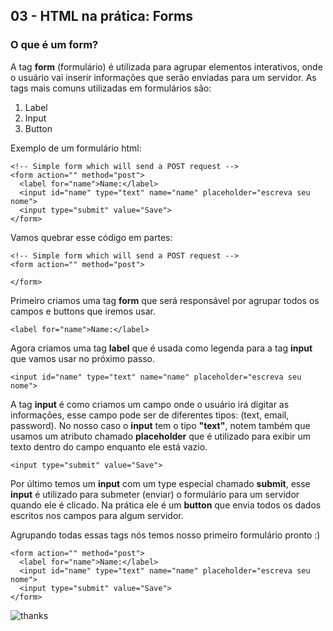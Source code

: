 ## 03 - HTML na prática: Forms

### O que é um form?

A tag **form** (formulário) é utilizada para agrupar elementos interativos, onde o usuário vai inserir informações que serão enviadas para um servidor. As tags mais comuns utilizadas em formulários são:

1. Label
2. Input
3. Button

Exemplo de um formulário html:

```
<!-- Simple form which will send a POST request -->
<form action="" method="post">
  <label for="name">Name:</label>
  <input id="name" type="text" name="name" placeholder="escreva seu nome">
  <input type="submit" value="Save">
</form>
```

Vamos quebrar esse código em partes:

```
<!-- Simple form which will send a POST request -->
<form action="" method="post">

</form>
```

Primeiro criamos uma tag **form** que será responsável por agrupar todos os campos e buttons
que iremos usar.

```
<label for="name">Name:</label>
```

Agora criamos uma tag **label** que é usada como legenda para a tag **input** que vamos usar
no próximo passo.

```
<input id="name" type="text" name="name" placeholder="escreva seu nome">
```

A tag **input** é como criamos um campo onde o usuário irá digitar as informações, esse campo pode ser
de diferentes tipos: (text, email, password). No nosso caso o **input** tem o tipo **"text"**, notem
também que usamos um atributo chamado **placeholder** que é utilizado para exibir um texto dentro do campo
enquanto ele está vazio.

```
<input type="submit" value="Save">
```

Por último temos um **input** com um type especial chamado **submit**, esse **input** é utilizado para
submeter (enviar) o formulário para um servidor quando ele é clicado. Na prática ele é um **button** que
envia todos os dados escritos nos campos para algum servidor.

Agrupando todas essas tags nós temos nosso primeiro formulário pronto :)

```
<form action="" method="post">
  <label for="name">Name:</label>
  <input id="name" type="text" name="name" placeholder="escreva seu nome">
  <input type="submit" value="Save">
</form>
```

![thanks](https://media.giphy.com/media/psmj7c3DbrJKkbRYFj/giphy.gif)